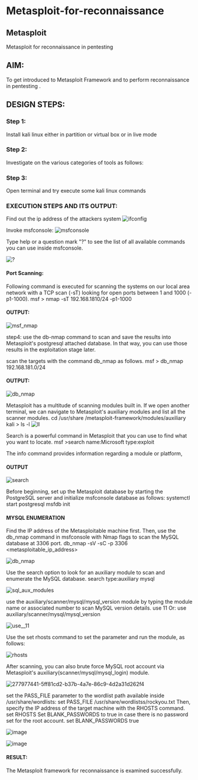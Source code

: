 # Metasploit-for-reconnaissance
## Metasploit
Metasploit for reconnaissance in pentesting

## AIM:

To get introduced to Metasploit Framework and to  perform reconnaissance  in pentesting .

## DESIGN STEPS:

### Step 1:

Install kali linux either in partition or virtual box or in live mode

### Step 2:

Investigate on the various categories of tools as follows:

### Step 3:

Open terminal and try execute some kali linux commands

### EXECUTION STEPS AND ITS OUTPUT:
Find out the ip address of the attackers system
![ifconfig](https://github.com/Sanjay-2610/Metasploit-for-reconnaissance/assets/91368803/98abda89-3e1d-4095-8737-3dafe2bbcb4e)


Invoke msfconsole:
![msfconsole](https://github.com/Sanjay-2610/Metasploit-for-reconnaissance/assets/91368803/2bfa2cc3-be5d-42de-92b9-4be09dc1f5ba)


Type help or a question mark "?" to see the list of all available commands you can use inside msfconsole.

![?](https://github.com/Sanjay-2610/Metasploit-for-reconnaissance/assets/91368803/eef7365f-c25c-4782-acf8-545e5a5950a8)



#### Port Scanning:
Following command is executed for scanning the systems on our local area network with a TCP scan (-sT) looking for open ports between 1 and 1000 (-p1-1000).
msf >  nmap -sT 192.168.1810/24 -p1-1000
#### OUTPUT:
![msf_nmap](https://github.com/Sanjay-2610/Metasploit-for-reconnaissance/assets/91368803/79c1ab87-a4d4-45af-9608-100f63982956)

step4:
use the db-nmap command to scan and save the results into Metasploit's postgresql attached database. In that way, you can use those results in the exploitation stage later.

scan the targets with the command db_nmap as follows.
msf > db_nmap 192.168.181.0/24
#### OUTPUT:

![db_nmap](https://github.com/Sanjay-2610/Metasploit-for-reconnaissance/assets/91368803/b9f09946-463a-40aa-94cd-16fa3a7e1517)


Metasploit has a multitude of scanning modules built in. If we open another terminal, we can navigate to Metasploit's auxiliary modules and list all the scanner modules.
cd /usr/share /metasploit-framework/modules/auxiliary
kali > ls -l
![ll](https://github.com/Sanjay-2610/Metasploit-for-reconnaissance/assets/91368803/dd385bed-ff75-4072-8c18-55d230a6424c)

Search is a powerful command in Metasploit that you can use to find what you want to locate. 
msf >search name:Microsoft type:exploit

The info command provides information regarding a module or platform,
#### OUTPUT
![search](https://github.com/Sanjay-2610/Metasploit-for-reconnaissance/assets/91368803/946a3b99-61b8-414f-a4db-4d0362423923)


Before beginning, set up the Metasploit database by starting the PostgreSQL server and initialize msfconsole database as follows:
systemctl start postgresql
msfdb init
#### MYSQL ENUMERATION
Find the IP address of the Metasploitable machine first. Then, use the db_nmap command in msfconsole with Nmap flags to scan the MySQL database at 3306 port.
db_nmap -sV -sC -p 3306 <metasploitable_ip_address>

![db_nmap](https://github.com/Sanjay-2610/Metasploit-for-reconnaissance/assets/91368803/cb7541cf-31b6-4856-a2b8-74b4769294a4)


Use the search option to look for an auxiliary module to scan and enumerate the MySQL database.
search type:auxiliary mysql

![sql_aux_modules](https://github.com/Sanjay-2610/Metasploit-for-reconnaissance/assets/91368803/960e7d6c-df21-4980-8069-3c2fdaa6bf3f)


use the auxiliary/scanner/mysql/mysql_version module by typing the module name or associated number to scan MySQL version details.
use 11 Or: use auxiliary/scanner/mysql/mysql_version

![use__11](https://github.com/Sanjay-2610/Metasploit-for-reconnaissance/assets/91368803/829a6819-0fc8-4669-87cb-1b3b5b69a9c3)


Use the set rhosts command to set the parameter and run the module, as follows:

![rhosts](https://github.com/Sanjay-2610/Metasploit-for-reconnaissance/assets/91368803/b885a056-2cf4-46cf-8167-e5ed8f01010e)



After scanning, you can also brute force MySQL root account via Metasploit's auxiliary(scanner/mysql/mysql_login) module.

![277977441-5ff81cd2-b37b-4a7e-86c9-4d2a31d262f4](https://github.com/Sanjay-2610/Metasploit-for-reconnaissance/assets/91368803/bc4a5780-8551-40e1-9c2c-1f512f96148e)


set the PASS_FILE parameter to the wordlist path available inside /usr/share/wordlists:
set PASS_FILE /usr/share/wordlistss/rockyou.txt
Then, specify the IP address of the target machine with the RHOSTS command.
set RHOSTS <metasploitable-ip-address>
Set BLANK_PASSWORDS to true in case there is no password set for the root account.
set BLANK_PASSWORDS true

![image](https://github.com/Sanjay-2610/Metasploit-for-reconnaissance/assets/91368803/de1f232b-857c-4873-ad01-85b278ddc05f)

![image](https://github.com/Sanjay-2610/Metasploit-for-reconnaissance/assets/91368803/e4c70a39-2f8f-4d7c-99fe-745115003ac8)

#### RESULT:
The Metasploit framework for reconnaissance is  examined successfully.
